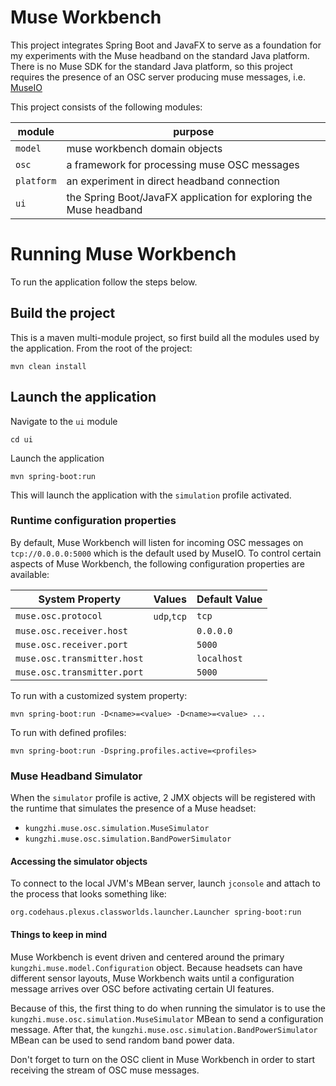 # Muse Workbench
This project integrates Spring Boot and JavaFX to serve as a foundation for
my experiments with the Muse headband on the standard Java platform. There
is no Muse SDK for the standard Java platform, so this project requires the
presence of an OSC server producing muse messages, i.e. 
[MuseIO](http://developer.choosemuse.com/research-tools/museio)  

This project consists of the following
modules:

| module | purpose |
|--------|---------|
|`model`|muse workbench domain objects| 
|`osc`|a framework for processing muse OSC messages|
|`platform`|an experiment in direct headband connection|
|`ui`|the Spring Boot/JavaFX application for exploring the Muse headband|

# Running Muse Workbench
To run the application follow the steps below.

## Build the project
This is a maven multi-module project, so first build all the modules used by the application.
From the root of the project:
```
mvn clean install
```

## Launch the application
Navigate to the `ui` module
```
cd ui
```

Launch the application
```
mvn spring-boot:run
```

This will launch the application with the `simulation` profile activated.

### Runtime configuration properties
By default, Muse Workbench will listen for incoming OSC messages on `tcp://0.0.0.0:5000` which
is the default used by MuseIO. To control certain aspects of Muse Workbench, the following
configuration properties are available:

|System Property|Values|Default Value|
|---|---|---|
|`muse.osc.protocol`|`udp`,`tcp`|`tcp`|
|`muse.osc.receiver.host`| |`0.0.0.0`|
|`muse.osc.receiver.port`| |`5000`|
|`muse.osc.transmitter.host`| |`localhost`|
|`muse.osc.transmitter.port`| |`5000`|

To run with a customized system property:
```
mvn spring-boot:run -D<name>=<value> -D<name>=<value> ...
```

To run with defined profiles:
```
mvn spring-boot:run -Dspring.profiles.active=<profiles>
```

### Muse Headband Simulator
When the `simulator` profile is active, 2 JMX objects will be registered with the runtime
that simulates the presence of a Muse headset:

* `kungzhi.muse.osc.simulation.MuseSimulator`
* `kungzhi.muse.osc.simulation.BandPowerSimulator`

#### Accessing the simulator objects
To connect to the local JVM's MBean server, launch `jconsole` and attach to the process that
looks something like: 
```
org.codehaus.plexus.classworlds.launcher.Launcher spring-boot:run
```

#### Things to keep in mind
Muse Workbench is event driven and centered around the primary `kungzhi.muse.model.Configuration`
object. Because headsets can have different sensor layouts, Muse Workbench waits until a 
configuration message arrives over OSC before activating certain UI features. 

Because of this, the first thing to do when running the simulator is to use the 
`kungzhi.muse.osc.simulation.MuseSimulator` MBean to send a configuration message. After that, the
`kungzhi.muse.osc.simulation.BandPowerSimulator` MBean can be used to send random band power data.

Don't forget to turn on the OSC client in Muse Workbench in order to start receiving the stream of 
OSC muse messages.